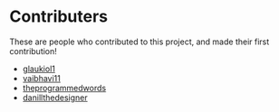 # Contributers

These are people who contributed to this project, and made their first contribution!

- [glaukiol1](https://github.com/glaukiol1)
- [vaibhavi11](https://gitpod.io/#https://github.com/Vaibhavi112001/practice)
- [theprogrammedwords](https://github.com/theprogrammedwords/)
- [danillthedesigner](https://github.com/danillthedesigner)
